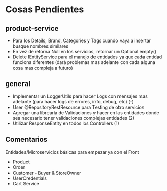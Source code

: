 # Cosas Pendientes

## product-service

- Para los Details, Brand, Categories y Tags cuando vaya a insertar busque nombres similares
- En vez de retorna Null en los servicios, retornar un Optional.empty()
- Delete IEntityService para el manejo de entidades ya que cada entidad funciona diferentes (dará problemas mas adelante con cada alguna cosa mas compleja a futuro)

## general

- Implementar un LoggerUtils para hacer Logs con mensajes mas adelante (para hacer logs de errores, info, debug, etc) (-)
- User @RepositoryRestResource para Testing de otro servicios
- Agregar una librearía de Validaciones y hacer en las entidades donde sea necesario tener validaciones complejas entidades (2)
- Utilizar ResponseEntity en todos los Controllers (1)

## Comentarios

Entidades/Microservicios básicas para empezar ya con el Front

- Product
- Order
- Customer - Buyer & StoreOwner
- UserCredentials
- Cart Service
